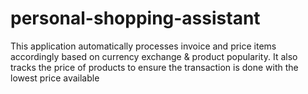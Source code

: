 # personal-shopping-assistant
This application automatically processes invoice and price items accordingly based on currency exchange &amp; product popularity. It also tracks the price of products to ensure the transaction is done with the lowest price available
